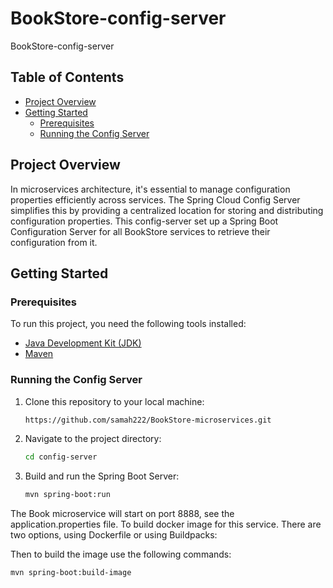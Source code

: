 # BookStore-config-server

BookStore-config-server

## Table of Contents

- [Project Overview](#project-overview)
- [Getting Started](#getting-started)
    - [Prerequisites](#prerequisites)
    - [Running the Config Server](#running-the-config-server)

## Project Overview

In microservices architecture, it's essential to manage configuration properties efficiently across services.
The Spring Cloud Config Server simplifies this by providing a centralized location for storing and distributing
configuration properties. This config-server set up a Spring Boot Configuration Server for all BookStore
services to retrieve their configuration from it.

## Getting Started

### Prerequisites

To run this project, you need the following tools installed:

- [Java Development Kit (JDK)](https://www.oracle.com/java/technologies/javase-downloads.html)
- [Maven](https://maven.apache.org/download.cgi)

### Running the Config Server

1. Clone this repository to your local machine:

   ```bash
   https://github.com/samah222/BookStore-microservices.git

2. Navigate to the project directory:
   ```bash
   cd config-server

3. Build and run the Spring Boot Server:
    ```bash
   mvn spring-boot:run

The Book microservice will start on port 8888, see the application.properties file.
To build docker image for this service. There are two options, using Dockerfile or using Buildpacks:

Then to build the image use the following commands:

  ```bash
 mvn spring-boot:build-image
